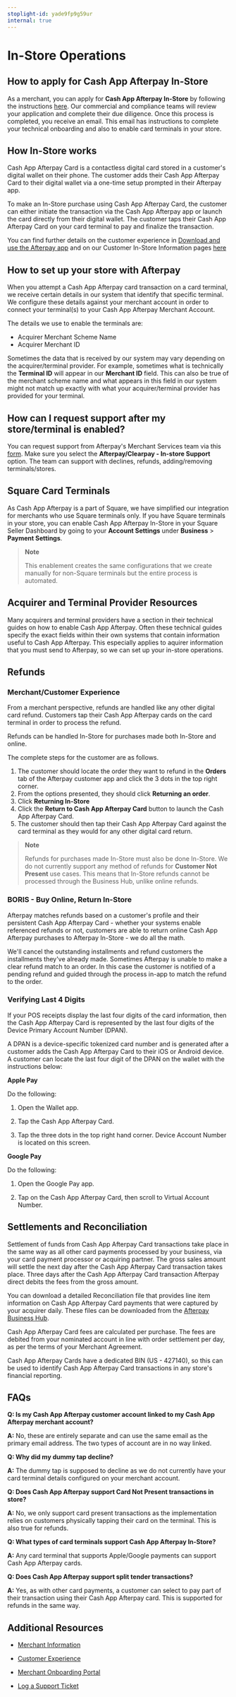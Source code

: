 ```yaml
---
stoplight-id: yade9fp9g59ur
internal: true
---
```


# In-Store Operations

## How to apply for Cash App Afterpay In-Store

As a merchant, you can apply for **Cash App Afterpay In-Store** by following the instructions [here](https://get.afterpay.com/app/). Our commercial and compliance teams will review your application and complete their due diligence. Once this process is completed, you receive an email. This email has instructions to complete your technical onboarding and also to enable card terminals in your store.

## How In-Store works

Cash App Afterpay Card is a contactless digital card stored in a customer's digital wallet on their phone. The customer adds their Cash App Afterpay Card to their digital wallet via a one-time setup prompted in their Afterpay app.

To make an In-Store purchase using Cash App Afterpay Card, the customer can either initiate the transaction via the Cash App Afterpay app or launch the card directly from their digital wallet. The customer taps their Cash App Afterpay Card on your card terminal to pay and finalize the transaction.

You can find further details on the customer experience in [Download and use the Afterpay app](use-app.md) and on our Customer In-Store Information pages [here](https://www.afterpay.com/en-US/irl?\_branch_match_id=1103638541018819297\&utm_source=Afterpay\&utm_campaign=us-mobileapppage-instoremodule\&utm_medium=organic-banner&\_branch_referrer=H4sIAAAAAAAAA8soKSkottLXT0wrSS0qSKwsLdZLLCjQy8nMy9Y38qn0NvBNjAzITAIAJMTkJScAAAA%3D)

## How to set up your store with Afterpay

When you attempt a Cash App Afterpay card transaction on a card terminal, we receive certain details in our system that identify that specific terminal. We configure these details against your merchant account in order to connect your terminal(s) to your Cash App Afterpay Merchant Account.

The details we use to enable the terminals are:

- Acquirer Merchant Scheme Name
- Acquirer Merchant ID

Sometimes the data that is received by our system may vary depending on the acquirer/terminal provider. For example, sometimes what is technically the **Terminal ID** will appear in our **Merchant ID** field. This can also be true of the merchant scheme name and what appears in this field in our system might not match up exactly with what your acquirer/terminal provider has provided for your terminal.

## How can I request support after my store/terminal is enabled?

You can request support from Afterpay's Merchant Services team via this [form](https://afterpay.formstack.com/forms/global_merchant_technical_support). Make sure you select the **Afterpay/Clearpay - In-store Support** option. The team can support with declines, refunds, adding/removing terminals/stores.

## Square Card Terminals

As Cash App Afterpay is a part of Square, we have simplified our integration for merchants who use Square terminals only. If you have Square terminals in your store, you can enable Cash App Afterpay In-Store in your Square Seller Dashboard by going to your **Account Settings** under **Business** > **Payment Settings**.

<!-- theme: info -->

> **Note**
>
> This enablement creates the same configurations that we create manually for non-Square terminals but the entire process is automated.

## Acquirer and Terminal Provider Resources

Many acquirers and terminal providers have a section in their technical guides on how to enable Cash App Afterpay. Often these technical guides specify the exact fields within their own systems that contain information useful to Cash App Afterpay. This especially applies to aquirer information that you must send to Afterpay, so we can set up your in-store operations.

## Refunds

### Merchant/Customer Experience

From a merchant perspective, refunds are handled like any other digital card refund. Customers tap their Cash App Afterpay cards on the card terminal in order to process the refund.

Refunds can be handled In-Store for purchases made both In-Store and online.

The complete steps for the customer are as follows.

1. The customer should locate the order they want to refund in the **Orders** tab of the Afterpay customer app and click the 3 dots in the top right corner.
2. From the options presented, they should click **Returning an order**.
3. Click **Returning In-Store**
4. Click the **Return to Cash App Afterpay Card** button to launch the Cash App Afterpay Card.
5. The customer should then tap their Cash App Afterpay Card against the card terminal as they would for any other digital card return.

<!-- theme: info -->

> **Note**
>
> Refunds for purchases made In-Store must also be done In-Store. We do not currently support any method of refunds for **Customer Not Present** use cases. This means that In-Store refunds cannot be processed through the Business Hub, unlike online refunds.

### BORIS - Buy Online, Return In-Store

Afterpay matches refunds based on a customer's profile and their persistent Cash App Afterpay Card - whether your systems enable referenced refunds or not, customers are able to return online Cash App Afterpay purchases to Afterpay In-Store - we do all the math.

We'll cancel the outstanding installments and refund customers the installments they've already made. Sometimes Afterpay is unable to make a clear refund match to an order. In this case the customer is notified of a pending refund and guided through the process in-app to match the refund to the order.

### Verifying Last 4 Digits

If your POS receipts display the last four digits of the card information, then the Cash App Afterpay Card is represented by the last four digits of the Device Primary Account Number (DPAN).

A DPAN is a device-specific tokenized card number and is generated after a customer adds the Cash App Afterpay Card to their iOS or Android device. A customer can locate the last four digit of the DPAN on the wallet with the instructions below:

**Apple Pay**

Do the following:

1. Open the Wallet app.

2. Tap the Cash App Afterpay Card.

3. Tap the three dots in the top right hand corner. Device Account Number is located on this screen.

**Google Pay**

Do the following:

1. Open the Google Pay app.

2. Tap on the Cash App Afterpay Card, then scroll to Virtual Account Number.

## Settlements and Reconciliation

Settlement of funds from Cash App Afterpay Card transactions take place in the same way as all other card payments processed by your business, via your card payment processor or acquiring partner. The gross sales amount will settle the next day after the Cash App Afterpay Card transaction takes place. Three days after the Cash App Afterpay Card transaction Afterpay direct debits the fees from the gross amount.

You can download a detailed Reconciliation file that provides line item information on Cash App Afterpay Card payments that were captured by your acquirer daily. These files can be downloaded from the [Afterpay Business Hub](https://hub.afterpay.com/us).

Cash App Afterpay Card fees are calculated per purchase. The fees are debited from your nominated account in line with order settlement per day, as per the terms of your Merchant Agreement.

Cash App Afterpay Cards have a dedicated BIN (US - 427140), so this can be used to identify Cash App Afterpay Card transactions in any store's financial reporting.

## FAQs

**Q: Is my Cash App Afterpay customer account linked to my Cash App Afterpay merchant account?**

**A:** No, these are entirely separate and can use the same email as the primary email address. The two types of account are in no way linked.

**Q: Why did my dummy tap decline?**

**A:** The dummy tap is supposed to decline as we do not currently have your card terminal details configured on your merchant account.

**Q: Does Cash App Afterpay support Card Not Present transactions in store?**

**A:** No, we only support card present transactions as the implementation relies on customers physically tapping their card on the terminal. This is also true for refunds.

**Q: What types of card terminals support Cash App Afterpay In-Store?**

**A:** Any card terminal that supports Apple/Google payments can support Cash App Afterpay cards.

**Q: Does Cash App Afterpay support split tender transactions?**

**A:** Yes, as with other card payments, a customer can select to pay part of their transaction using their Cash App Afterpay card. This is supported for refunds in the same way.

## Additional Resources

- [Merchant Information](https://www.afterpay.com/en-US/for-retailers)

- [Customer Experience](https://www.afterpay.com/en-US/irl?\_branch_match_id=1103638541018819297\&utm_source=Afterpay\&utm_campaign=us-mobileapppage-instoremodule\&utm_medium=organic-banner&\_branch_referrer=H4sIAAAAAAAAA8soKSkottLXT0wrSS0qSKwsLdZLLCjQy8nMy9Y38qn0NvBNjAzITAIAJMTkJScAAAA%3D)

- [Merchant Onboarding Portal](https://get.afterpay.com/app/)

- [Log a Support Ticket](https://afterpay.formstack.com/forms/global_merchant_technical_support)
